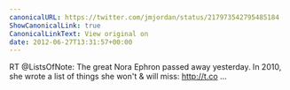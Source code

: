 ```yaml
---
canonicalURL: https://twitter.com/jmjordan/status/217973542795485184
ShowCanonicalLink: true
CanonicalLinkText: View original on
date: 2012-06-27T13:31:57+00:00
---
```

RT @ListsOfNote: The great Nora Ephron passed away yesterday. In 2010, she wrote a list of things she won't &amp; will miss: http://t.co ...